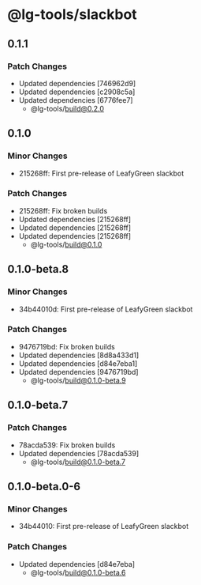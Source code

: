 # @lg-tools/slackbot

## 0.1.1

### Patch Changes

- Updated dependencies [746962d9]
- Updated dependencies [c2908c5a]
- Updated dependencies [6776fee7]
  - @lg-tools/build@0.2.0

## 0.1.0

### Minor Changes

- 215268ff: First pre-release of LeafyGreen slackbot

### Patch Changes

- 215268ff: Fix broken builds
- Updated dependencies [215268ff]
- Updated dependencies [215268ff]
- Updated dependencies [215268ff]
  - @lg-tools/build@0.1.0

## 0.1.0-beta.8

### Minor Changes

- 34b44010d: First pre-release of LeafyGreen slackbot

### Patch Changes

- 9476719bd: Fix broken builds
- Updated dependencies [8d8a433d1]
- Updated dependencies [d84e7eba1]
- Updated dependencies [9476719bd]
  - @lg-tools/build@0.1.0-beta.9

## 0.1.0-beta.7

### Patch Changes

- 78acda539: Fix broken builds
- Updated dependencies [78acda539]
  - @lg-tools/build@0.1.0-beta.7

## 0.1.0-beta.0-6

### Minor Changes

- 34b44010: First pre-release of LeafyGreen slackbot

### Patch Changes

- Updated dependencies [d84e7eba]
  - @lg-tools/build@0.1.0-beta.6
